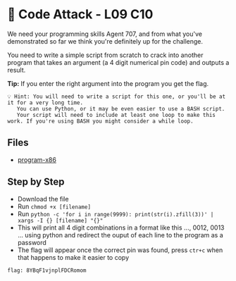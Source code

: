 # 💫 Code Attack - L09 C10

We need your programming skills Agent 707, and from what you've demonstrated so far we think you're definitely up for the challenge.

You need to write a simple script from scratch to crack into another program that takes an argument (a 4 digit numerical pin code) and outputs a result.

**Tip:** If you enter the right argument into the program you get the flag.

```
💡 Hint: You will need to write a script for this one, or you'll be at it for a very long time.
   You can use Python, or it may be even easier to use a BASH script.
   Your script will need to include at least one loop to make this work. If you're using BASH you might consider a while loop.
```

## Files

- [program-x86](/assets/codeattack1)

## Step by Step

- Download the file
- Run `chmod +x [filename]`
- Run `python -c 'for i in range(9999): print(str(i).zfill(3))' | xargs -I {} [filename] "{}"
`
- This will print all 4 digit combinations in a format like this ..., 0012, 0013 ... using python and redirect the ouput of each line to the program as a password
- The flag will appear once the correct pin was found, press `ctr+c` when that happens to make it easier to copy

`flag: 8YBqF1vjnplFDCRomom`
